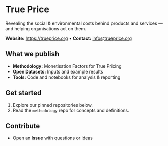 # True Price

Revealing the social & environmental costs behind products and services — and helping organisations act on them.

**Website:** https://trueprice.org • **Contact:** info@trueprice.org

## What we publish
- **Methodology:** Monetisation Factors for True Pricing
- **Open Datasets:** Inputs and example results
- **Tools:** Code and notebooks for analysis & reporting

## Get started
1. Explore our pinned repositories below.
2. Read the `methodology` repo for concepts and definitions.


## Contribute
- Open an **Issue** with questions or ideas


